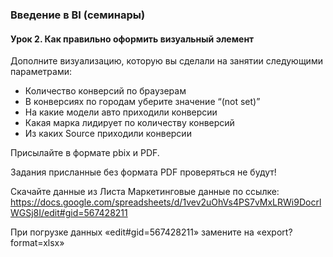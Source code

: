 ### Введение в BI (семинары)
#### Урок 2. Как правильно оформить визуальный элемент

Дополните визуализацию, которую вы сделали на занятии следующими параметрами:
- Количество конверсий по браузерам
- В конверсиях по городам уберите значение “(not set)”
- На какие модели авто приходили конверсии
- Какая марка лидирует по количеству конверсий
- Из каких Source приходили конверсии

Присылайте в формате pbix и PDF.

Задания присланные без формата PDF проверяться не будут!

Скачайте данные из Листа Маркетинговые данные по ссылке: 
https://docs.google.com/spreadsheets/d/1vev2uOhVs4PS7vMxLRWi9DocrlWGSj8I/edit#gid=567428211  


При погрузке данных «edit#gid=567428211» замените на «export?format=xlsx»
